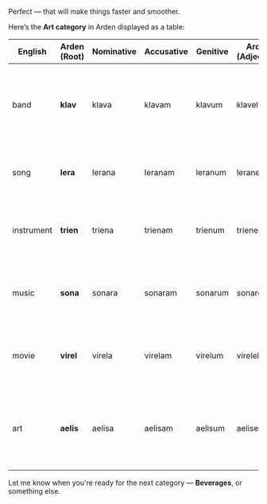 Perfect — that will make things faster and smoother.

Here’s the **Art category** in Arden displayed as a table:

| English | Arden (Root) | Nominative | Accusative | Genitive | Arden (Adjective) | Arden (Noun) | Notes / Etymology |
| ----- | ----- | ----- | ----- | ----- | ----- | ----- | ----- |
| band | **klav** | klava | klavam | klavum | klavel | klav | Evokes unity and rhythm; short, punchy consonants for group cohesion |
| song | **lera** | lerana | leranam | leranum | leranel | lera | Derived from 'lyric' and 'aura'; light and melodic |
| instrument | **trien** | triena | trienam | trienum | trienel | trien | Rooted in 'tool' and 'tone'; practical and harmonic |
| music | **sona** | sonara | sonaram | sonarum | sonarel | sona | From Latin 'sonus'; denotes sound and emotional tone |
| movie | **virel** | virela | virelam | virelum | virelel | virel | Rooted in 'vision' and 'reel'; modern and flowing |
| art | **aelis** | aelisa | aelisam | aelisum | aelisel | aelis | Evokes elegance and creativity; inspired by 'aether' and 'elis' (grace) |

Let me know when you're ready for the next category — **Beverages**, or something else.

